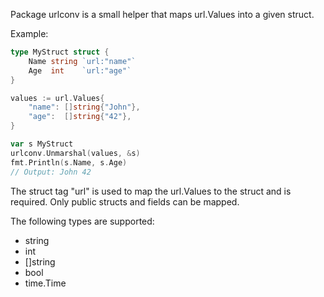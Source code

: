 Package urlconv is a small helper that maps url.Values into a given struct.

Example:
```go
type MyStruct struct {
	Name string `url:"name"`
	Age  int    `url:"age"`
}

values := url.Values{
	"name": []string{"John"},
	"age":  []string{"42"},
}

var s MyStruct
urlconv.Unmarshal(values, &s)
fmt.Println(s.Name, s.Age)
// Output: John 42
```

The struct tag "url" is used to map the url.Values to the struct
and is required. Only public structs and fields can be mapped.

The following types are supported:
- string
- int
- []string
- bool
- time.Time
